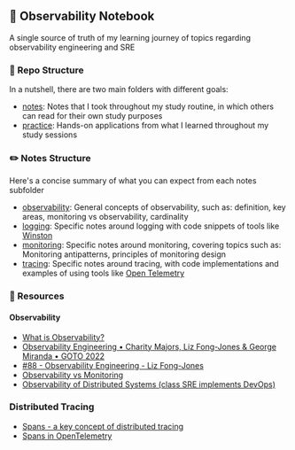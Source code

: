## :orange_book: Observability Notebook

A single source of truth of my learning journey of topics regarding observability engineering and SRE 

### :round_pushpin: Repo Structure 

In a nutshell, there are two main folders with different goals:
- [notes](./notes): Notes that I took throughout my study routine, in which others can read for their own study purposes
- [practice](./practice): Hands-on applications from what I learned throughout my study sessions 

### :pencil2: Notes Structure
Here's a concise summary of what you can expect from each notes subfolder 
- [observability](./notes/observability/): General concepts of observability, such as: definition, key areas, monitoring vs observability, cardinality
- [logging](./notes/logging): Specific notes around logging with code snippets of tools like [Winston](https://github.com/winstonjs/winston)
- [monitoring](./notes/monitoring): Specific notes around monitoring, covering topics such as: Monitoring antipatterns, principles of monitoring design
- [tracing](./notes/tracing): Specific notes around tracing, with code implementations and examples of using tools like [Open Telemetry](https://opentelemetry.io/)

### :link: Resources 
#### Observability
- [What is Observability?](https://www.youtube.com/watch?v=orsxOxQNzDQ)
- [Observability Engineering • Charity Majors, Liz Fong-Jones & George Miranda • GOTO 2022](https://www.youtube.com/watch?v=FZRpQOaePFU)
- [#88 - Observability Engineering - Liz Fong-Jones](https://www.youtube.com/watch?v=AhFSqcjcGzM)
- [Observability vs Monitoring](https://www.youtube.com/watch?v=C2j2OA52spE)
- [Observability of Distributed Systems (class SRE implements DevOps)](https://www.youtube.com/watch?v=SoZZzB-yTOk)

### Distributed Tracing 
- [Spans - a key concept of distributed tracing](https://signoz.io/blog/distributed-tracing-span/)
- [Spans in OpenTelemetry](https://lightstep.com/opentelemetry/spans)
